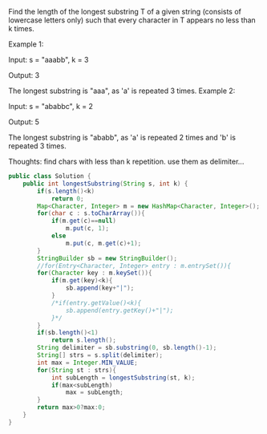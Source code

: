 Find the length of the longest substring T of a given string (consists of lowercase letters only) such that every character in T appears no less than k times.

Example 1:

Input:
s = "aaabb", k = 3

Output:
3

The longest substring is "aaa", as 'a' is repeated 3 times.
Example 2:

Input:
s = "ababbc", k = 2

Output:
5

The longest substring is "ababb", as 'a' is repeated 2 times and 'b' is repeated 3 times.

Thoughts:
find chars with less than k repetition. use them as delimiter...

```java
public class Solution {
    public int longestSubstring(String s, int k) {
		if(s.length()<k)
			return 0;
		Map<Character, Integer> m = new HashMap<Character, Integer>();
		for(char c : s.toCharArray()){
			if(m.get(c)==null)
				m.put(c, 1);
			else
				m.put(c, m.get(c)+1);
		}
		StringBuilder sb = new StringBuilder();
		//for(Entry<Character, Integer> entry : m.entrySet()){
		for(Character key : m.keySet()){
		    if(m.get(key)<k){
		        sb.append(key+"|");
		    }
			/*if(entry.getValue()<k){
				sb.append(entry.getKey()+"|");
			}*/
		}
		if(sb.length()<1)
			return s.length();
		String delimiter = sb.substring(0, sb.length()-1);
		String[] strs = s.split(delimiter);
		int max = Integer.MIN_VALUE;
		for(String st : strs){
			int subLength = longestSubstring(st, k);
			if(max<subLength)
				max = subLength;
		}
		return max>0?max:0;
	}
}
```

